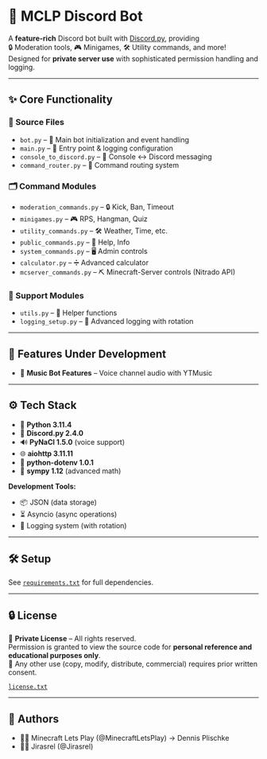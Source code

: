 # 🤖 MCLP Discord Bot  

A **feature-rich** Discord bot built with [Discord.py](https://discordpy.readthedocs.io/en/stable/), providing  
🔒 Moderation tools, 🎮 Minigames, 🛠️ Utility commands, and more!  
Designed for **private server use** with sophisticated permission handling and logging.  

---

## ✨ Core Functionality  

### 📂 Source Files  
- `bot.py` – 🔧 Main bot initialization and event handling  
- `main.py` – 📝 Entry point & logging configuration  
- `console_to_discord.py` – 💬 Console ↔ Discord messaging  
- `command_router.py` – 🚦 Command routing system  

### 🗂️ Command Modules  
- `moderation_commands.py` – 🔒 Kick, Ban, Timeout  
- `minigames.py` – 🎮 RPS, Hangman, Quiz  
- `utility_commands.py` – 🛠️ Weather, Time, etc.  
- `public_commands.py` – 👥 Help, Info  
- `system_commands.py` – 🖥️ Admin controls  
- `calculator.py` – ➗ Advanced calculator  
- `mcserver_commands.py` – ⛏️ Minecraft-Server controls (Nitrado API)  

### 🔌 Support Modules  
- `utils.py` – 🧩 Helper functions  
- `logging_setup.py` – 📜 Advanced logging with rotation  

---

## 🚧 Features Under Development  
- 🎵 **Music Bot Features** – Voice channel audio with YTMusic  

---

## ⚙️ Tech Stack  

- 🐍 **Python 3.11.4**  
- 💬 **Discord.py 2.4.0**  
- 🔊 **PyNaCl 1.5.0** (voice support)  
- 🌐 **aiohttp 3.11.11**  
- 🔑 **python-dotenv 1.0.1**  
- 📐 **sympy 1.12** (advanced math)  

**Development Tools:**  
- 📦 JSON (data storage)  
- ⏳ Asyncio (async operations)  
- 📝 Logging system (with rotation)  

---

## 🛠️ Setup  

See [`requirements.txt`](./requirements.txt) for full dependencies.  

---

## 🔒 License  

📜 **Private License** – All rights reserved.  
Permission is granted to view the source code for **personal reference and educational purposes only**.  
🚫 Any other use (copy, modify, distribute, commercial) requires prior written consent.  

[`license.txt`](./license.txt)

---

## 👥 Authors  

- 🧑‍💻 Minecraft Lets Play (@MinecraftLetsPlay) → Dennis Plischke  
- 👨‍💻 Jirasrel (@Jirasrel)  
